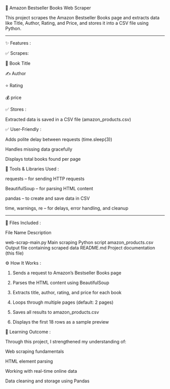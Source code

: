 
📘 Amazon Bestseller Books Web Scraper

This project scrapes the Amazon Bestseller Books page and extracts data like Title, Author, Rating, and Price, and stores it into a CSV file using Python.


---

✨ Features :

✅ Scrapes:

📖 Book Title

✍ Author

⭐ Rating

💰 price



✅ Stores :

Extracted data is saved in a CSV file (amazon_products.csv)


✅ User-Friendly :

Adds polite delay between requests (time.sleep(3))

Handles missing data gracefully

Displays total books found per page


🧰 Tools & Libraries Used :

requests – for sending HTTP requests

BeautifulSoup – for parsing HTML content

pandas – to create and save data in CSV

time, warnings, re – for delays, error handling, and cleanup



---

📁 Files Included :

File Name	Description

web-scrap-main.py	Main scraping Python script
amazon_products.csv	Output file containing scraped data
README.md	Project documentation (this file)


⚙ How It Works :

1. Sends a request to Amazon’s Bestseller Books page


2. Parses the HTML content using BeautifulSoup


3. Extracts title, author, rating, and price for each book


4. Loops through multiple pages (default: 2 pages)


5. Saves all results to amazon_products.csv


6. Displays the first 18 rows as a sample preview



📌 Learning Outcome :

Through this project, I strengthened my understanding of:

Web scraping fundamentals

HTML element parsing

Working with real-time online data

Data cleaning and storage using Pandas
